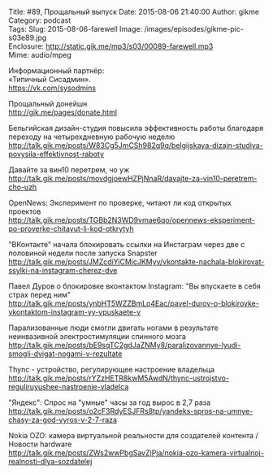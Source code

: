 Title: #89, Прощальный выпуск
Date: 2015-08-06 21:40:00
Author: gikme  
Category: podcast  
Tags:
Slug: 2015-08-06-farewell
Image: /images/episodes/gikme-pic-s03e89.jpg  
Enclosure: http://static.gik.me/mp3/s03/00089-farewell.mp3  
Mime: audio/mpeg

Информационный партнёр:  
«Типичный Сисадмин».  
<https://vk.com/sysodmins>

Прощальный донейшн  
<http://gik.me/pages/donate.html>

Бельгийская дизайн-студия повысила эффективность работы благодаря переходу на четырехдневную рабочую неделю  
<http://talk.gik.me/posts/W83Cg5JmCSh982q9q/belgijskaya-dizajn-studiya-povysila-effektivnost-raboty>

Давайте за вин10 перетрем, чо уж  
<http://talk.gik.me/posts/movdgjoewHZPjNnaR/davajte-za-vin10-peretrem-cho-uzh>

OpenNews: Эксперимент по проверке, читают ли код открытых проектов  
<http://talk.gik.me/posts/TGBb2N3WD9vmae6qo/opennews-eksperiment-po-proverke-chitayut-li-kod-otkrytyh>

"ВКонтакте" начала блокировать ссылки на Инстаграм через две с половиной недели после запуска Snapster  
<http://talk.gik.me/posts/JMZcdiYiCMicJKMyv/vkontakte-nachala-blokirovat-ssylki-na-instagram-cherez-dve>

Павел Дуров о блокировке вконтактом Instagram: "Вы впускаете в себя страх перед ним"  
<http://talk.gik.me/posts/ynbHT5WZZBmLo4Eac/pavel-durov-o-blokirovke-vkontaktom-instagram-vy-vpuskaete-v>

Парализованные люди смогли двигать ногами в результате неинвазивной электростимуляции спинного мозга  
<http://talk.gik.me/posts/bE9sqTC2gdJaZNMy8/paralizovannye-lyudi-smogli-dvigat-nogami-v-rezultate>

Thync - устройство, регулирующее настроение владельца  
<http://talk.gik.me/posts/rYZzHETR8kwM5AwdN/thync-ustrojstvo-reguliruyushee-nastroenie-vladelca>

"Яндекс": Спрос на "умные" часы за год вырос в 2,7 раза  
<http://talk.gik.me/posts/o2cF3RdyESJFRs8tp/yandeks-spros-na-umnye-chasy-za-god-vyros-v-2-7-raza>

Nokia OZO: камера виртуальной реальности для создателей контента / Новости hardware  
<http://talk.gik.me/posts/ZWs2wwPbgSavZjPja/nokia-ozo-kamera-virtualnoj-realnosti-dlya-sozdatelej>
